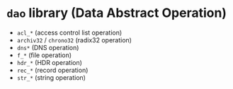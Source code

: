 # `dao` library (Data Abstract Operation)

* `acl_*` (access control list operation)
* `archiv32` / `chrono32` (radix32 operation)
* `dns*` (DNS operation)
* `f_*` (file operation)
* `hdr_*` (HDR operation)
* `rec_*` (record operation)
* `str_*` (string operation)
